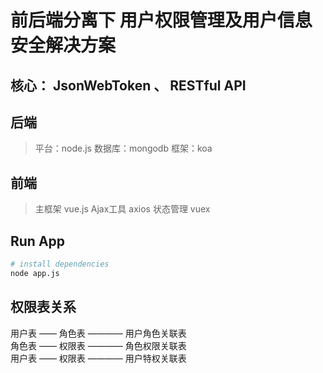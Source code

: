 # 前后端分离下 用户权限管理及用户信息安全解决方案

## 核心： JsonWebToken 、 RESTful API

## 后端
> 平台：node.js  数据库：mongodb
> 框架：koa

## 前端
> 主框架 vue.js
> Ajax工具 axios
> 状态管理 vuex


## Run App

``` bash
# install dependencies
node app.js
```
## 权限表关系
用户表 —— 角色表  ———— 用户角色关联表  
角色表 —— 权限表  ———— 角色权限关联表  
用户表 —— 权限表  ———— 用户特权关联表